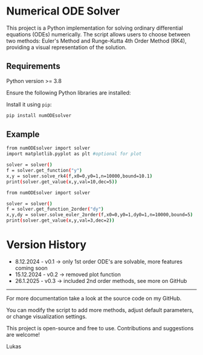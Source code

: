 # Numerical ODE Solver

This project is a Python implementation for solving ordinary differential equations (ODEs) numerically. The script allows users to choose between two methods: Euler's Method and Runge-Kutta 4th Order Method (RK4), providing a visual representation of the solution.

## Requirements
Python version >= 3.8

Ensure the following Python libraries are installed:

Install it using `pip`:
```bash
pip install numODEsolver
```
## Example
```bash
from numODEsolver import solver
import matplotlib.pyplot as plt #optional for plot

solver = solver()
f = solver.get_function("y") 
x,y = solver.solve_rk4(f,x0=0,y0=1,n=10000,bound=10.1)
print(solver.get_value(x,y,val=10,dec=5))
```
```bash
from numODEsolver import solver

solver = solver()
f = solver.get_function_2order("dy")
x,y,dy = solver.solve_euler_2order(f,x0=0,y0=1,dy0=1,n=10000,bound=5)
print(solver.get_value(x,y,val=3,dec=2))
```

# Version History

-  8.12.2024 - v0.1 -> only 1st order ODE's are solvable, more features coming soon
- 15.12.2024 - v0.2 -> removed plot function
- 26.1.2025 - v0.3 -> included 2nd order methods, see more on GitHub

---
For more documentation take a look at the source code on my GitHub.

You can modify the script to add more methods, adjust default parameters, or change visualization settings.

This project is open-source and free to use. Contributions and suggestions are welcome!

Lukas

